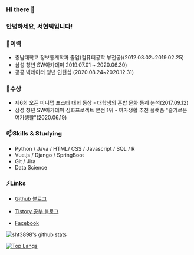 ### Hi there 👋
### 안녕하세요, 서현택입니다!

### 🌱이력
* 충남대학교 정보통계학과 졸업(컴퓨터공학 부전공)(2012.03.02~2019.02.25)
* 삼성 청년 SW아카데미 2019.07.01 ~ 2020.06.30)
* 공공 빅데이터 청년 인턴십 (2020.08.24~2020.12.31)

### 👯수상
* 제6회 오픈 미니탭 포스터 대회 동상 - 대학생의 혼밥 문화 통계 분석(2017.09.12)
* 삼성 청년 SW아카데미 심화프로젝트 본선 1위 - 여가생활 추천 플랫폼 "슬기로운 여가생활"(2020.06.19)

### 📫Skills & Studying
* Python / Java / HTML/ CSS / Javascript / SQL / R
* Vue.js / Django / SpringBoot
* Git / Jira
* Data Science

### ⚡Links
* [Github 블로그](https://sht3898.github.io/)

* [Tistory 공부 블로그](https://sht3898.tistory.com/)

* [Facebook](https://www.facebook.com/hyeontaegs/)

![sht3898's github stats](https://github-readme-stats.vercel.app/api?username=sht3898&show_icons=true&theme=merko)

[![Top Langs](https://github-readme-stats.vercel.app/api/top-langs/?username=sht3898&layout=compact)](https://github.com/anuraghazra/github-readme-stats)


<!--
**sht3898/sht3898** is a ✨ _special_ ✨ repository because its `README.md` (this file) appears on your GitHub profile.

Here are some ideas to get you started:

- 🔭 I’m currently working on ...
- 🌱 I’m currently learning ...
- 👯 I’m looking to collaborate on ...
- 🤔 I’m looking for help with ...
- 💬 Ask me about ...
- 📫 How to reach me: ...
- 😄 Pronouns: ...
- ⚡ Fun fact: ...
-->
